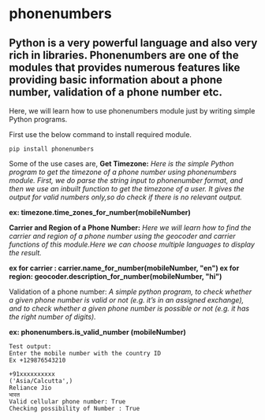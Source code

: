 # phonenumbers
<h2>Python is a very powerful language and also very rich in libraries.
Phonenumbers are one of the modules that provides numerous features like providing basic information about a phone number,
validation of a phone number etc.</h2>
Here, we will learn how to use phonenumbers module just by writing simple Python programs. 

First use the below command to install required module.

    pip install phonenumbers

Some of the use cases are,
__Get Timezone:__
*Here is the simple Python program to get the timezone of a phone number using phonenumbers module.
First, we do parse the string input to phonenumber format, and then we use an inbuilt function to get the timezone of a user.
It gives the output for valid numbers only,so do check if there is no relevant output.*

**ex: timezone.time_zones_for_number(mobileNumber)**


__Carrier and Region of a Phone Number:__
*Here we will learn how to find the carrier and region of a phone number using the geocoder and carrier functions of this module.Here we can choose multiple languages to display the result.*

**ex for carrier : carrier.name_for_number(mobileNumber, "en")
ex for region: geocoder.description_for_number(mobileNumber, "hi")**


Validation of a phone number:
*A simple python program, to check whether a given phone number is valid or not (e.g. it’s in an assigned exchange), and to check whether a given phone number is possible or not (e.g. it has the right number of digits).*

**ex: phonenumbers.is_valid_number (mobileNumber)**


    Test output:
    Enter the mobile number with the country ID
    Ex +129876543210
    
    +91xxxxxxxxxx
    ('Asia/Calcutta',)
    Reliance Jio
    भारत
    Valid cellular phone number: True
    Checking possibility of Number : True


